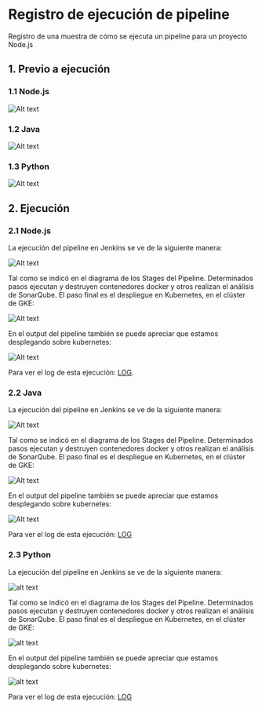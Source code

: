 # Registro de ejecución de pipeline
Registro de una muestra de cómo se ejecuta un pipeline para un proyecto Node.js

## 1. Previo a ejecución
### 1.1 Node.js
![Alt text](images/nodejs-jenkinsfile.png)

### 1.2 Java
![Alt text](images/java-jenkinsfile.png)

### 1.3 Python
![Alt text](images/python-jenkinsfile.png)

## 2. Ejecución

### 2.1 Node.js
La ejecución del pipeline en Jenkins se ve de la siguiente manera:

![Alt text](images/nodejs-exec.png)

Tal como se indicó en el diagrama de los Stages del Pipeline. Determinados pasos ejecutan y destruyen contenedores docker y otros realizan el análisis de SonarQube. El paso final es el despliegue en Kubernetes, en el clúster de GKE:

![Alt text](images/nodejs-pods.png)

En el output del pipeline también se puede apreciar que estamos desplegando sobre kubernetes:

![Alt text](images/nodejs-getpods.png)

Para ver el log de esta ejecución:
[LOG](nodejs-pipeline-log.txt).

### 2.2 Java
La ejecución del pipeline en Jenkins se ve de la siguiente manera:

![Alt text](images/java-exec.png)

Tal como se indicó en el diagrama de los Stages del Pipeline. Determinados pasos ejecutan y destruyen contenedores docker y otros realizan el análisis de SonarQube. El paso final es el despliegue en Kubernetes, en el clúster de GKE:

![Alt text](images/java-getpods.png)

En el output del pipeline también se puede apreciar que estamos desplegando sobre kubernetes:

![Alt text](images/java-pods-log.png)

Para ver el log de esta ejecución:
[LOG](java-pipeline-log.txt)


### 2.3 Python
La ejecución del pipeline en Jenkins se ve de la siguiente manera:

![alt text](images/python-exec.png)

Tal como se indicó en el diagrama de los Stages del Pipeline. Determinados pasos ejecutan y destruyen contenedores docker y otros realizan el análisis de SonarQube. El paso final es el despliegue en Kubernetes, en el clúster de GKE:

![alt text](images/python-pods.png)

En el output del pipeline también se puede apreciar que estamos desplegando sobre kubernetes:

![alt text](images/python-pods-log.png)

Para ver el log de esta ejecución:
[LOG](python-pipeline-log.txt)